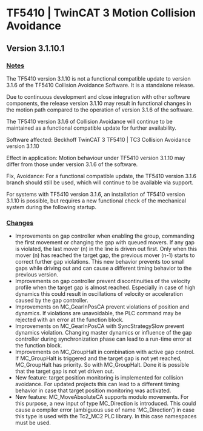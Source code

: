 # TF5410 | TwinCAT 3 Motion Collision Avoidance

## Version 3.1.10.1

### [Notes](https://github.com/Roald87/TwinCatChangelog/issues/5)

The TF5410 version 3.1.10 is not a functional compatible update to version 3.1.6 of the TF5410 Collision Avoidance Software. It is a standalone release.

Due to continuous development and close integration with other software components, the release version 3.1.10 may result in functional changes in the motion path compared to the operation of version 3.1.6 of the software.

The TF5410 version 3.1.6 of Collision Avoidance will continue to be maintained as a functional compatible update for further availability.

Software affected: Beckhoff TwinCAT 3 TF5410 | TC3 Collision Avoidance version 3.1.10

Effect in application: Motion behaviour under TF5410 version 3.1.10 may differ from those under version 3.1.6 of the software.

Fix, Avoidance: For a functional compatible update, the TF5410 version 3.1.6 branch should still be used, which will continue to be available via support.

For systems with TF5410 version 3.1.6, an installation of TF5410 version 3.1.10 is possible, but requires a new functional check of the mechanical system during the following startup.

### [Changes](https://github.com/Roald87/TwinCatChangelog/issues/5)

- Improvements on gap controller when enabling the group, commanding the first movement or changing the gap with queued movers. If any gap is violated, the last mover (n) in the line is driven out first. Only when this mover (n) has reached the target gap, the previous mover (n-1) starts to correct further gap violations. This new behavior prevents too small gaps while driving out and can cause a different timing behavior to the previous version.
- Improvements on gap controller prevent discontinuities of the velocity profile when the target gap is almost reached. Especially in case of high dynamics this could result in oscillations of velocity or acceleration caused by the gap controller.
- Improvements on MC_GearInPosCA prevent violations of position and dynamics. If violations are unavoidable, the PLC command may be rejected with an error at the function block.
- Improvements on MC_GearInPosCA with SyncStrategySlow prevent dynamics
  violation. Changing master dynamics or influence of the gap controller during synchronization phase can lead to a run-time error at the function block.
- Improvements on MC_GroupHalt in combination with active gap control. If MC_GroupHalt is triggered and the target gap is not yet reached, MC_GroupHalt has priority. So with MC_GroupHalt. Done it is possible that the target gap is not yet driven out.
- New feature: target position monitoring is implemented for collision avoidance. For updated projects this can lead to a different timing behavior in case that target position monitoring was activated.
- New feature: MC_MoveAbsoluteCA supports modulo movements. For this purpose, a new input of type MC_Direction is introduced. This could cause a compiler error (ambiguous use of name ‘MC_Direction’) in case this type is used with the Tc2_MC2 PLC library. In this case namespaces must be used.

